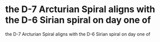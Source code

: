 # the D-7 Arcturian Spiral aligns with the D-6 Sirian spiral on day one of

the D-7 Arcturian Spiral aligns with the D-6 Sirian spiral on day one of